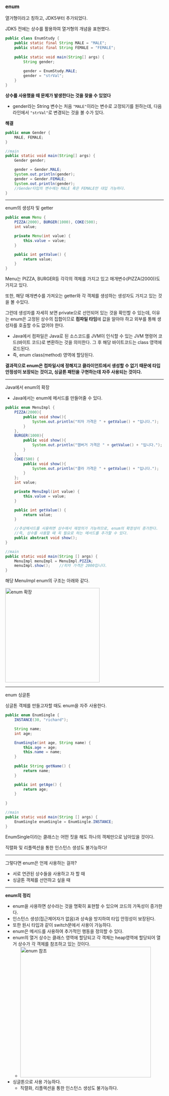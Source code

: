 ### enum

열거형이라고 칭하고, JDK5부터 추가되었다.

JDK5 전에는 상수를 활용하여 열거형의 개념을 표현했다.

```java
public class EnumStudy {
    public static final String MALE = "MALE";
    public static final String FEMALE = "FEMALE";
    
    public static void main(String[] args) {
        String gender;
        
        gender = EnumStudy.MALE;
        gender = "strVal";
    }
}
```

**상수를 사용했을 때 문제가 발생한다는 것을 찾을 수 있었다**

- gender라는  String 변수는 처음 `"MALE"`이라는 변수로 고정되기를 원하는데, 다음 라인에서 `"strVal"`로 변경되는 것을 볼 수가 있다.

**해결**

```java
public enum Gender {
    MALE, FEMALE;
}

//main
public static void main(String[] args) {
    Gender gender;

    gender = Gender.MALE;
    System.out.println(gender);
    gender = Gender.FEMALE;
    System.out.println(gender);
    //Gender타입의 변수에는 MALE 혹은 FEMALE만 대입 가능하다.
}
```



---

enum의 생성자 및 getter

```java
public enum Menu {
    PIZZA(2000), BURGER(1000), COKE(500);
    int value;

    private Menu(int value) {
        this.value = value;
    }

    public int getValue() {
        return value;
    }
}
```

Menu는 PIZZA, BURGER등 각각의 객체를 가지고 있고 매개변수(PIZZA(2000))도 가지고 있다.

또한, 해당 매개변수를 가져오는 getter와 각 객체를 생성하는 생성자도 가지고 있는 것을 볼 수있다.

그런데 생성자를 자세히 보면 private으로 선언되어 있는 것을 확인할 수 있는데, 이유는 enum은 고정된 상수의 집합이므로 **컴파일 타임**에 값을 알아야 하고 외부를 통해 생성자를 호출할 수도 없어야 한다.

- Java에서 컴파일은 Java로 된 소스코드를 JVM이 인식할 수 있는 JVM 명령어 코드(바이트 코드)로 변환하는 것을 의미한다. 그 후 해당 바이트코드는 class 영역에 로드된다. 
- 즉, enum class(method) 영역에 할당된다.

**결과적으로 enum은 컴파일시에 정해지고 클라이언트에서 생성할 수 없기 때문에 타입 안정성이 보장되는 것이고, 싱글톤 패턴을 구현하는데 자주 사용되는 것이다.**



---

Java에서 enum의 확장

- Java에서는 enum에 메서드를 만들어줄 수 있다.

```java
public enum MenuImpl {
    PIZZA(2000){
        public void show(){
            System.out.println("피자 가격은 " + getValue() + "입니다.");
        }
    },
    BURGER(1000){
        public void show(){
            System.out.println("햄버거 가격은 " + getValue() + "입니다.");
        }
    },
    COKE(500) {
        public void show(){
            System.out.println("콜라 가격은 " + getValue() + "입니다.");
        }
    };
    int value;

    private MenuImpl(int value) {
        this.value = value;
    }

    public int getValue() {
        return value;
    }

    //추상메서드를 사용하면 상수에서 재정의가 가능하므로, enum의 확장성이 증가한다.
    //즉, 상수를 사용할 때 꼭 필요로 하는 메서드를 추가할 수 있다.
    public abstract void show();
}

//main
public static void main(String [] args) {
    MenuImpl menuImpl = MenuImpl.PIZZA;
    menuImpl.show();	//피자 가격은 2000입니다.
}
```

해당 MenuImpl enum의 구조는 아래와 같다.

<img width="300" alt="enum 확장" src="https://user-images.githubusercontent.com/40616436/71641656-1a613d00-2ce3-11ea-82e1-29824169c7a9.PNG">

---



enum 싱글톤

싱글톤 객체를 만들고자할 때도 enum을 자주 사용한다.

```java
public enum EnumSingle {
    INSTANCE(30, "richard");

    String name;
    int age;

    EnumSingle(int age, String name) {
        this.age = age;
        this.name = name;
    }
    
    public String getName() {
        return name;
    }

    public int getAge() {
        return age;
    }
    
}

//main
public static void main(String [] args) {
    EnumSingle enumSingle = EnumSingle.INSTANCE;
}
```

EnumSingle이라는 클래스는 어떤 짓을 해도 하나의 객체만으로 남아있을 것이다.

직렬화 및 리플렉션을 통한 인스턴스 생성도 불가능하다!

---



그렇다면 enum은 언제 사용하는 걸까?

- 서로 연관된 상수들을 사용하고 자 할 때
- 싱글톤 객체를 선언하고 싶을 때

---



**enum의 정리**

- enum을 사용하면 상수라는 것을 명확히 표현할 수 있으며 코드의 가독성이 증가한다.
- 인스턴스 생성(접근제어자가 없음)과 상속을 방지하여 타입 안정성이 보장된다.
- 또한 원시 타입과 같이 switch문에서 사용이 가능하다.
- enum은 메서드를 사용하여 추가적인 행동을 정의할 수 있다.
- enum의 열거 상수는 클래스 영역에 할당되고 각 객체는 heap영역에 할당되어 열거 상수가 각 객체를 참조하고 있는 것이다.
  - <img width="415" alt="enum 참조" src="https://user-images.githubusercontent.com/40616436/71641791-e38c2680-2ce4-11ea-80ba-4cd9d4200bd5.PNG">
- 싱글톤으로 사용 가능하다.
  - 직렬화, 리플렉션을 통한 인스턴스 생성도 불가능하다.
